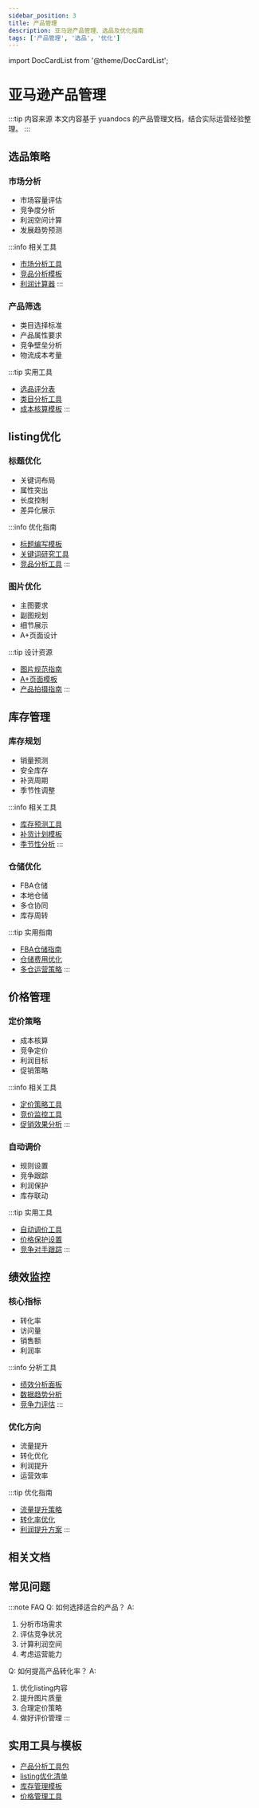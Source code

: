 ```yaml
---
sidebar_position: 3
title: 产品管理
description: 亚马逊产品管理、选品及优化指南
tags: ['产品管理', '选品', '优化']
---
```


import DocCardList from '@theme/DocCardList';

# 亚马逊产品管理

:::tip 内容来源
本文内容基于 yuandocs 的产品管理文档，结合实际运营经验整理。
:::

## 选品策略

### 市场分析
- 市场容量评估
- 竞争度分析
- 利润空间计算
- 发展趋势预测

:::info 相关工具
- [市场分析工具](../../tools/market-analysis.md)
- [竞品分析模板](../../tools/competitor-analysis.md)
- [利润计算器](../../tools/profit-calculator.md)
:::

### 产品筛选
- 类目选择标准
- 产品属性要求
- 竞争壁垒分析
- 物流成本考量

:::tip 实用工具
- [选品评分表](../../tools/product-scoring.md)
- [类目分析工具](../../tools/category-analysis.md)
- [成本核算模板](../../tools/cost-calculation.md)
:::

## listing优化

### 标题优化
- 关键词布局
- 属性突出
- 长度控制
- 差异化展示

:::info 优化指南
- [标题编写模板](../../tools/title-template.md)
- [关键词研究工具](../../tools/keyword-research.md)
- [竞品分析工具](../../tools/listing-analysis.md)
:::

### 图片优化
- 主图要求
- 副图规划
- 细节展示
- A+页面设计

:::tip 设计资源
- [图片规范指南](./image-requirements.md)
- [A+页面模板](../../tools/aplus-template.md)
- [产品拍摄指南](../../tools/product-photography.md)
:::

## 库存管理

### 库存规划
- 销量预测
- 安全库存
- 补货周期
- 季节性调整

:::info 相关工具
- [库存预测工具](../../tools/inventory-forecast.md)
- [补货计划模板](../../tools/replenishment-plan.md)
- [季节性分析](../../tools/seasonal-analysis.md)
:::

### 仓储优化
- FBA仓储
- 本地仓储
- 多仓协同
- 库存周转

:::tip 实用指南
- [FBA仓储指南](./fba/storage.md)
- [仓储费用优化](./fba/cost-optimization.md)
- [多仓运营策略](../../supply-chain/multi-warehouse.md)
:::

## 价格管理

### 定价策略
- 成本核算
- 竞争定价
- 利润目标
- 促销策略

:::info 相关工具
- [定价策略工具](../../tools/pricing-strategy.md)
- [竞价监控工具](../../tools/price-monitor.md)
- [促销效果分析](../../tools/promotion-analysis.md)
:::

### 自动调价
- 规则设置
- 竞争跟踪
- 利润保护
- 库存联动

:::tip 实用工具
- [自动调价工具](../../tools/auto-pricing.md)
- [价格保护设置](../../tools/price-protection.md)
- [竞争对手跟踪](../../tools/competitor-tracking.md)
:::

## 绩效监控

### 核心指标
- 转化率
- 访问量
- 销售额
- 利润率

:::info 分析工具
- [绩效分析面板](../../tools/performance-dashboard.md)
- [数据趋势分析](../../tools/trend-analysis.md)
- [竞争力评估](../../tools/competitiveness-assessment.md)
:::

### 优化方向
- 流量提升
- 转化优化
- 利润提升
- 运营效率

:::tip 优化指南
- [流量提升策略](./traffic-improvement.md)
- [转化率优化](./conversion-optimization.md)
- [利润提升方案](./profit-optimization.md)
:::

## 相关文档
<DocCardList />

## 常见问题

:::note FAQ
Q: 如何选择适合的产品？
A:
1. 分析市场需求
2. 评估竞争状况
3. 计算利润空间
4. 考虑运营能力

Q: 如何提高产品转化率？
A:
1. 优化listing内容
2. 提升图片质量
3. 合理定价策略
4. 做好评价管理
:::

## 实用工具与模板
- [产品分析工具包](../../tools/product-analysis-toolkit.md)
- [listing优化清单](../../tools/listing-checklist.md)
- [库存管理模板](../../tools/inventory-template.md)
- [价格管理工具](../../tools/pricing-tools.md)
